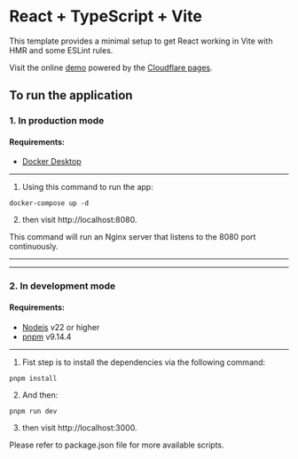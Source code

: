 # React + TypeScript + Vite

This template provides a minimal setup to get React working in Vite with HMR and some ESLint rules.

Visit the online [demo](https://my-react-app-8ec.pages.dev/) powered by the [Cloudflare pages](https://pages.cloudflare.com/).

## To run the application

### 1. In production mode

#### Requirements:

- [Docker Desktop](https://www.docker.com/products/docker-desktop/)

---

1. Using this command to run the app:

```
docker-compose up -d
```

2. then visit http://localhost:8080.

This command will run an Nginx server that listens to the 8080 port continuously.

---

---

### 2. In development mode

#### Requirements:

- [Nodejs](https://nodejs.org/en/download) v22 or higher
- [pnpm](https://pnpm.io/installation) v9.14.4

---

1. Fist step is to install the dependencies via the following command:

```
pnpm install
```

2. And then:

```
pnpm run dev
```

3. then visit http://localhost:3000.

Please refer to package.json file for more available scripts.
